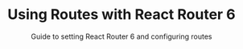 ---
layout: post
title: Using Routes with React Router 6
subtitle: Guide to setting React Router 6 and configuring routes
cover-img: /assets/img/react_router.png
share-img: /assets/img/react_router.png
tags: [React, React Router, Routes, Javascript]
---